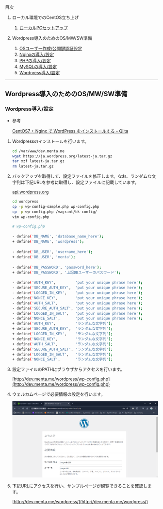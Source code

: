 目次  
1. ローカル環境でのCentOS立ち上げ
   1. [ローカルPCセットアップ](./docs/1_vagrant-setting.md)

2. Wordpress導入のためのOS/MW/SW準備
   1. [OSユーザー作成/公開鍵認証設定](./docs/2-1_ssh-setting.md)
   2. [Nginxの導入/設定](./docs/2-2_nginx-setting.md)
   3. [PHPの導入/設定](./docs/2-3_php-setting.md)
   4. [MySQLの導入/設定](./docs/2-4_mysql-setting.md)
   5. [Wordpress導入/設定](./docs/2-5_wordpress-setting.md)
---

## Wordpress導入のためのOS/MW/SW準備

### Wordpress導入/設定
- 参考
    
    [CentOS7 + Nginx で WordPress をインストールする - Qiita](https://qiita.com/noraworld/items/69e5032d161b1e05978d)
    
1. Wordpressのインストールを行います。
    
    ```bash
    cd /var/www/dev.menta.me
    wget https://ja.wordpress.org/latest-ja.tar.gz
    tar xzf latest-ja.tar.gz
    rm latest-ja.tar.gz
    ```
    
2. バックアップを取得して、設定ファイルを修正します。なお、ランダムな文字列は下記URLを参考に取得し、設定ファイルに記載しています。
    
    [api.wordpress.org](https://api.wordpress.org/secret-key/1.1/salt/)
    
    ```bash
    cd wordpress
    cp -p wp-config-sample.php wp-config.php
    cp -p wp-config.php /vagrant/bk-config/
    vim wp-config.php
    ```
    
    ```bash
    # wp-config.php
    
    - define('DB_NAME', 'database_name_here');
    + define('DB_NAME', 'wordpress');
    
    - define('DB_USER', 'username_here');
    + define('DB_USER', 'menta');
    
    - define('DB_PASSWORD', 'password_here');
    + define('DB_PASSWORD', '上記DBユーザーのパスワード');
    
    - define('AUTH_KEY',         'put your unique phrase here');
    - define('SECURE_AUTH_KEY',  'put your unique phrase here');
    - define('LOGGED_IN_KEY',    'put your unique phrase here');
    - define('NONCE_KEY',        'put your unique phrase here');
    - define('AUTH_SALT',        'put your unique phrase here');
    - define('SECURE_AUTH_SALT', 'put your unique phrase here');
    - define('LOGGED_IN_SALT',   'put your unique phrase here');
    - define('NONCE_SALT',       'put your unique phrase here');
    + define('AUTH_KEY',         'ランダムな文字列');
    + define('SECURE_AUTH_KEY',  'ランダムな文字列');
    + define('LOGGED_IN_KEY',    'ランダムな文字列');
    + define('NONCE_KEY',        'ランダムな文字列');
    + define('AUTH_SALT',        'ランダムな文字列');
    + define('SECURE_AUTH_SALT', 'ランダムな文字列');
    + define('LOGGED_IN_SALT',   'ランダムな文字列');
    + define('NONCE_SALT',       'ランダムな文字列');
    ```
    
3. 設定ファイルのPATHにブラウザからアクセスを行います。
    
    [http://dev.menta.me/wordpress/wp-config.php](http://dev.menta.me/wordpress/wp-config.php)
    
4. ウェルカムページで必要情報の設定を行います。
    
    ![Untitled](../images/5.png)
    
5. 下記URLにアクセスを行い、サンプルページが観覧できることを確認します。
    
    [http://dev.menta.me/wordpress/](http://dev.menta.me/wordpress/)